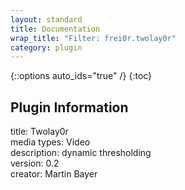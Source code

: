 ```yaml
---
layout: standard
title: Documentation
wrap_title: "Filter: frei0r.twolay0r"
category: plugin
---
```

{::options auto_ids="true" /}
{:toc}

## Plugin Information

title: Twolay0r  
media types:
Video  
description: dynamic thresholding  
version: 0.2  
creator: Martin Bayer  
